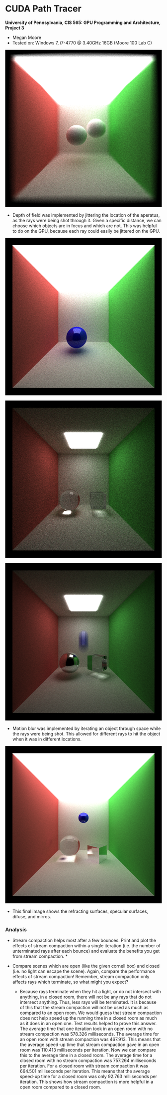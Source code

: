 CUDA Path Tracer
================

**University of Pennsylvania, CIS 565: GPU Programming and Architecture, Project 3**

* Megan Moore
* Tested on: Windows 7, i7-4770 @ 3.40GHz 16GB (Moore 100 Lab C)

![](img/DOF1.png "Depth of Field")
* Depth of field was implemented by jittering the location of the aperatus, as the rays were being shot through it.  Given a specific distance, we can choose which objects are in focus and which are not.  This was helpful to do on the GPU, because each ray could easily be jittered on the GPU.

![](img/specular2.png "Specular sphere")

![](img/refraction_correct3(glass).png "Refraction with an IOR of glass")

![](img/motion_blur_1000.png "Motion blur after 1000 iterations")
* Motion blur was implemented by iterating an object through space while the rays were being shot.  This allowed for different rays to hit the object when it was in different locations.  

![](img/final1000.png "Final image after 1000 iterations")
* This final image shows the refracting surfaces, specular surfaces, difuse, and mirros.  

### Analysis

* Stream compaction helps most after a few bounces. Print and plot the
  effects of stream compaction within a single iteration (i.e. the number of
  unterminated rays after each bounce) and evaluate the benefits you get from
  stream compaction.
  * 
* Compare scenes which are open (like the given cornell box) and closed
  (i.e. no light can escape the scene). Again, compare the performance effects
  of stream compaction! Remember, stream compaction only affects rays which
  terminate, so what might you expect?

  * Because rays terminate when they hit a light, or do not intersect with anything, in a closed room, there will not be any rays that do not intersect anything.  Thus, less rays will be terminated.  It is because of this that the stream compaction will not be used as much as compared to an open room.  We would guess that stream compaction does not help speed up the running time in a closed room as much as it does in an open one.  Test results helped to prove this answer.  The average time that one iteration took in an open room with no stream compaction was 578.326 milliseconds.  The average time for an open room with stream compaction was 467.913.  This means that the average speed-up time that stream compaction gave in an open room was 110.413 milliseconds per iteration.  Now we can compare this to the average time in a closed room.  The average time for a closed room with no stream compaction was 757.264 milliseconds per iteration.  For a closed room with stream compaction it was 664.501 milliseconds per iteration.  This means that the average speed-up time for a closed room was only 92.763 milliseconds per iteration.  This shows how stream compaction is more helpful in a open room compared to a closed room.  


